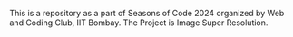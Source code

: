 This is a repository as a part of Seasons of Code 2024 organized by Web and Coding Club, IIT Bombay. The Project is Image Super Resolution.

